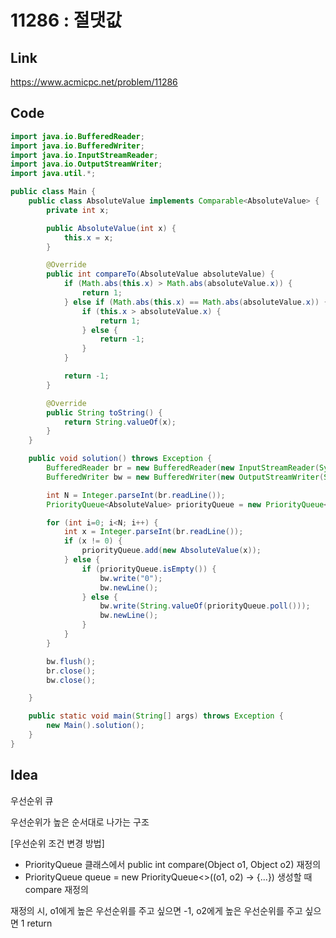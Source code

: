 # 11286 : 절댓값 



## Link

https://www.acmicpc.net/problem/11286



## Code

```java
import java.io.BufferedReader;
import java.io.BufferedWriter;
import java.io.InputStreamReader;
import java.io.OutputStreamWriter;
import java.util.*;

public class Main {
    public class AbsoluteValue implements Comparable<AbsoluteValue> {
        private int x;

        public AbsoluteValue(int x) {
            this.x = x;
        }

        @Override
        public int compareTo(AbsoluteValue absoluteValue) {
            if (Math.abs(this.x) > Math.abs(absoluteValue.x)) {
                return 1;
            } else if (Math.abs(this.x) == Math.abs(absoluteValue.x)) {
                if (this.x > absoluteValue.x) {
                    return 1;
                } else {
                    return -1;
                }
            }

            return -1;
        }

        @Override
        public String toString() {
            return String.valueOf(x);
        }
    }

    public void solution() throws Exception {
        BufferedReader br = new BufferedReader(new InputStreamReader(System.in));
        BufferedWriter bw = new BufferedWriter(new OutputStreamWriter(System.out));

        int N = Integer.parseInt(br.readLine());
        PriorityQueue<AbsoluteValue> priorityQueue = new PriorityQueue<>();

        for (int i=0; i<N; i++) {
            int x = Integer.parseInt(br.readLine());
            if (x != 0) {
                priorityQueue.add(new AbsoluteValue(x));
            } else {
                if (priorityQueue.isEmpty()) {
                    bw.write("0");
                    bw.newLine();
                } else {
                    bw.write(String.valueOf(priorityQueue.poll()));
                    bw.newLine();
                }
            }
        }

        bw.flush();
        br.close();
        bw.close();

    }

    public static void main(String[] args) throws Exception {
        new Main().solution();
    }
}
```



## Idea

우선순위 큐

우선순위가 높은 순서대로 나가는 구조

[우선순위 조건 변경 방법]

* PriorityQueue 클래스에서 public int compare(Object o1, Object o2) 재정의
* PriorityQueue<Integer> queue = new PriorityQueue<>((o1, o2) -> {...}) 생성할 때 compare 재정의



재정의 시, o1에게 높은 우선순위를 주고 싶으면 -1, o2에게 높은 우선순위를 주고 싶으면 1 return
